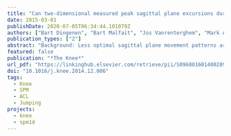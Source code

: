 ```yaml
---
title: "Can two-dimensional measured peak sagittal plane excursions during drop vertical jumps help identify three-dimensional measured joint moments?"
date: 2015-03-01
publishDate: 2020-07-05T06:34:44.101079Z
authors: ["Bart Dingenen", "Bart Malfait", "Jos Vanrenterghem", "Mark A. Robinson", "Sabine M.P. Verschueren", "Filip F. Staes"]
publication_types: ["2"]
abstract: "Background: Less optimal sagittal plane movement patterns are believed to increase knee injury risk in female athletes. To facilitate clinical screening with a user-friendly method, the purpose of the present study was to examine the temporal relationships between two-dimensional measured sagittal plane kinematics and threedimensional joint moments during the double-leg drop vertical jump (DVJ) and single-leg DVJ (SLDVJ). Methods: Fifty injury-free female athletes were tested. Maximal excursions of hip ﬂexion, knee ﬂexion and ankle dorsiﬂexion were measured through two-dimensional video analysis. Three-dimensional motion and ground reaction forces were recorded to calculate external hip ﬂexion, knee ﬂexion and knee abduction moments during the entire stance phase of DVJ and SLDVJ. One-dimensional statistical parametric mapping was used to examine relationships between peak two-dimensional kinematic variables and three-dimensional moment proﬁles. Results: Hip ﬂexion was signiﬁcantly related to the hip and knee ﬂexion moment for both tests and knee abduction moment for DVJ during the time frames corresponding with highest three-dimensional moments, while knee ﬂexion was signiﬁcantly related to the hip ﬂexion moment during these time frames. No signiﬁcant relationships were found for ankle dorsiﬂexion with any of the joint moments. Conclusions: Two-dimensional measured sagittal plane hip ﬂexion angles at the deepest landing position were associated with peak joint moments of the hip and knee during DVJ and SLDVJ, while the amount of knee ﬂexion was only associated with the hip ﬂexion moment. Assessment of knee injury risk with two-dimensional video analysis could beneﬁt from measuring maximal hip ﬂexion, more so than knee ﬂexion."
featured: false
publication: "*The Knee*"
url_pdf: "https://linkinghub.elsevier.com/retrieve/pii/S0968016014002890"
doi: "10.1016/j.knee.2014.12.006"
tags:
  - Knee
  - SPM
  - ACL
  - Jumping
projects:
  - knee
  - spm1d
---
```

